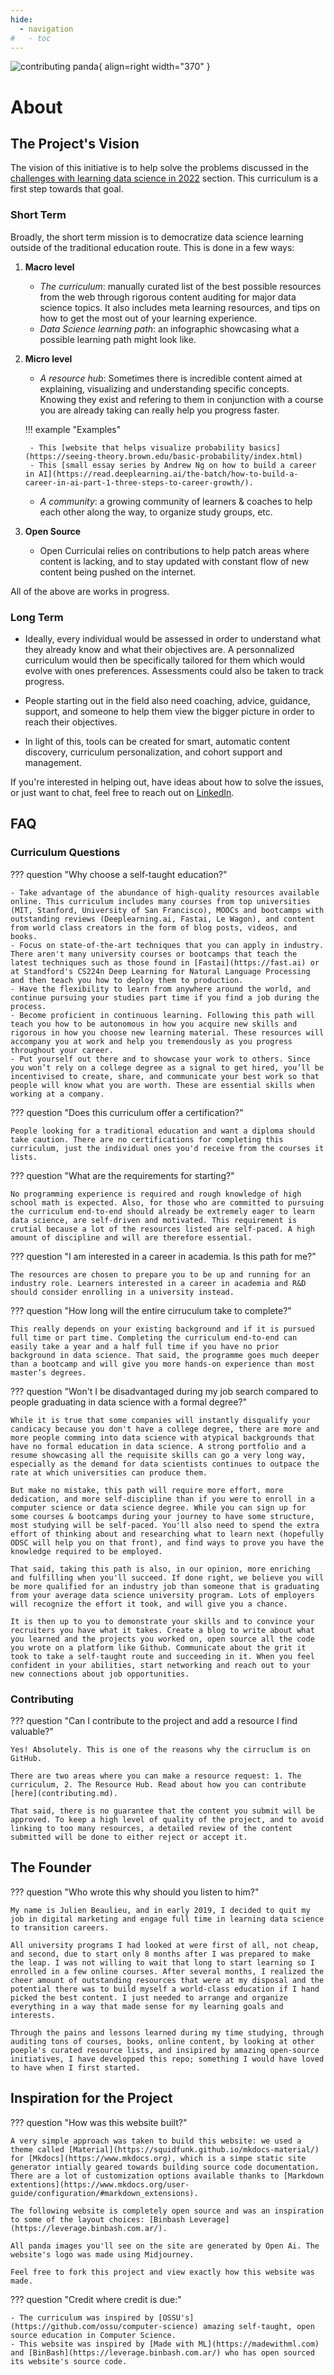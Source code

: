 ```yaml
---
hide:
  - navigation
#   - toc
---
```


![contributing panda](/assets/images/studying_pandas.png){ align=right width="370" }

# About

## The Project's Vision

The vision of this initiative is to help solve the problems discussed in the [challenges with learning data science in 2022](../curriculum) section.
This curriculum is a first step towards that goal.

### Short Term

Broadly, the short term mission is to democratize data science learning outside of the traditional education route. This is done in a few ways:

1. __Macro level__

    - *The curriculum*: manually curated list of the best possible resources from the web through rigorous content auditing for major data science topics. It also includes meta learning resources, and tips on how to get the most out of your learning experience.
    - *Data Science learning path*: an infographic showcasing what a possible learning path might look like.

2. __Micro level__

    - *A resource hub*: Sometimes there is incredible content aimed at explaining, visualizing and understanding specific concepts. Knowing they exist and refering to them in conjunction with a course you are already taking can really help you progress faster. 

    !!! example "Examples"

        - This [website that helps visualize probability basics](https://seeing-theory.brown.edu/basic-probability/index.html)
        - This [small essay series by Andrew Ng on how to build a career in AI](https://read.deeplearning.ai/the-batch/how-to-build-a-career-in-ai-part-1-three-steps-to-career-growth/).

    - *A community*: a growing community of learners & coaches to help each other along the way, to organize study groups, etc.

3. __Open Source__

    - Open Curriculai relies on contributions to help patch areas where content is lacking, and to stay updated with constant flow of new content being pushed on the internet.

All of the above are works in progress.

### Long Term

- Ideally, every individual would be assessed in order to understand what they already know and what their objectives are. A personnalized curriculum would then be specifically tailored for them which would evolve with ones preferences. Assessments could also be taken to track progress.

- People starting out in the field also need coaching, advice, guidance, support, and someone to help them view the bigger picture in order to reach their objectives.

- In light of this, tools can be created for smart, automatic content discovery, curriculum personalization, and cohort support and management.

If you're interested in helping out, have ideas about how to solve the issues, or just want to chat, feel free to reach out on [LinkedIn](https://www.linkedin.com/in/julienbeaulieu/).

## FAQ

### Curriculum Questions

??? question "Why choose a self-taught education?"

    - Take advantage of the abundance of high-quality resources available online. This curriculum includes many courses from top universities (MIT, Stanford, University of San Francisco), MOOCs and bootcamps with outstanding reviews (Deeplearning.ai, Fastai, Le Wagon), and content from world class creators in the form of blog posts, videos, and books.
    - Focus on state-of-the-art techniques that you can apply in industry. There aren't many university courses or bootcamps that teach the latest techniques such as those found in [Fastai](https://fast.ai) or at Standford's CS224n Deep Learning for Natural Language Processing and then teach you how to deploy them to production.
    - Have the flexibility to learn from anywhere around the world, and continue pursuing your studies part time if you find a job during the process.
    - Become proficient in continuous learning. Following this path will teach you how to be autonomous in how you acquire new skills and rigorous in how you choose new learning material. These resources will accompany you at work and help you tremendously as you progress throughout your career.
    - Put yourself out there and to showcase your work to others. Since you won’t rely on a college degree as a signal to get hired, you’ll be incentivised to create, share, and communicate your best work so that people will know what you are worth. These are essential skills when working at a company.

??? question "Does this curriculum offer a certification?"

    People looking for a traditional education and want a diploma should take caution. There are no certifications for completing this curriculum, just the individual ones you'd receive from the courses it lists.

??? question "What are the requirements for starting?"

    No programming experience is required and rough knowledge of high school math is expected. Also, for those who are committed to pursuing the curriculum end-to-end should already be extremely eager to learn data science, are self-driven and motivated. This requirement is crutial because a lot of the resources listed are self-paced. A high amount of discipline and will are therefore essential.

??? question "I am interested in a career in academia. Is this path for me?"

    The resources are chosen to prepare you to be up and running for an industry role. Learners interested in a career in academia and R&D should consider enrolling in a university instead.

??? question "How long will the entire cirruculum take to complete?"

    This really depends on your existing background and if it is pursued full time or part time. Completing the curriculum end-to-end can easily take a year and a half full time if you have no prior background in data science. That said, the programme goes much deeper than a bootcamp and will give you more hands-on experience than most master’s degrees.

??? question "Won't I be disadvantaged during my job search compared to people graduating in data science with a formal degree?"

    While it is true that some companies will instantly disqualify your candicacy because you don't have a college degree, there are more and more people comming into data science with atypical backgrounds that have no formal education in data science. A strong portfolio and a resume showcasing all the requisite skills can go a very long way, especially as the demand for data scientists continues to outpace the rate at which universities can produce them.

    But make no mistake, this path will require more effort, more dedication, and more self-discipline than if you were to enroll in a computer science or data science degree. While you can sign up for some courses & bootcamps during your journey to have some structure, most studying will be self-paced. You'll also need to spend the extra effort of thinking about and researching what to learn next (hopefully ODSC will help you on that front), and find ways to prove you have the knowledge required to be employed.

    That said, taking this path is also, in our opinion, more enriching and fulfilling when you'll succeed. If done right, we believe you will be more qualified for an industry job than someone that is graduating from your average data science university program. Lots of employers will recognize the effort it took, and will give you a chance.

    It is then up to you to demonstrate your skills and to convince your recruiters you have what it takes. Create a blog to write about what you learned and the projects you worked on, open source all the code you wrote on a platform like Github. Communicate about the grit it took to take a self-taught route and succeeding in it. When you feel confident in your abilities, start networking and reach out to your new connections about job opportunities.

### Contributing

??? question "Can I contribute to the project and add a resource I find valuable?"

    Yes! Absolutely. This is one of the reasons why the cirruclum is on GitHub.

    There are two areas where you can make a resource request: 1. The curriculum, 2. The Resource Hub. Read about how you can contribute [here](contributing.md).

    That said, there is no guarantee that the content you submit will be approved. To keep a high level of quality of the project, and to avoid linking to too many resources, a detailed review of the content submitted will be done to either reject or accept it.  

## The Founder

??? question "Who wrote this why should you listen to him?"

    My name is Julien Beaulieu, and in early 2019, I decided to quit my job in digital marketing and engage full time in learning data science to transition careers.

    All university programs I had looked at were first of all, not cheap, and second, due to start only 8 months after I was prepared to make the leap. I was not willing to wait that long to start learning so I enrolled in a few online courses. After several months, I realized the cheer amount of outstanding resources that were at my disposal and the potential there was to build myself a world-class education if I hand picked the best content. I just needed to arrange and organize everything in a way that made sense for my learning goals and interests.

    Through the pains and lessons learned during my time studying, through auditing tons of courses, books, online content, by looking at other poeple's curated resource lists, and insipired by amazing open-source initiatives, I have developped this repo; something I would have loved to have when I first started.

## Inspiration for the Project

??? question "How was this website built?"

    A very simple approach was taken to build this website: we used a theme called [Material](https://squidfunk.github.io/mkdocs-material/) for [Mkdocs](https://www.mkdocs.org), which is a simpe static site generator intially geared towards building source code documentation. There are a lot of customization options available thanks to [Markdown extentions](https://www.mkdocs.org/user-guide/configuration/#markdown_extensions).

    The following website is completely open source and was an inspiration to some of the layout choices: [Binbash Leverage](https://leverage.binbash.com.ar/).

    All panda images you'll see on the site are generated by Open Ai. The website's logo was made using Midjourney.

    Feel free to fork this project and view exactly how this website was made.  

??? question "Credit where credit is due:"

    - The curriculum was inspired by [OSSU's](https://github.com/ossu/computer-science) amazing self-taught, open source education in Computer Science.
    - This website was inspired by [Made with ML](https://madewithml.com) and [BinBash](https://leverage.binbash.com.ar/) who has open sourced its website's source code.
